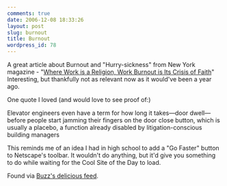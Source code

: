 ```yaml
---
comments: true
date: 2006-12-08 18:33:26
layout: post
slug: burnout
title: Burnout
wordpress_id: 78
---
```


A great article about Burnout and "Hurry-sickness" from New York magazine - "[Where Work is a Religion, Work Burnout is Its Crisis of Faith](http://nymag.com/news/features/24757/index.html?imw=Y)" Interesting, but thankfully not as relevant now as it would've been a year ago.

One quote I loved (and would love to see proof of:)


> 
Elevator engineers even have a term for how long it takes—door dwell—before people start jamming their fingers on the door close button, which is usually a placebo, a function already disabled by litigation-conscious building managers



This reminds me of an idea I had in high school to add a "Go Faster" button to Netscape's toolbar. It wouldn't do anything, but it'd give you something to do while waiting for the Cool Site of the Day to load.

Found via [Buzz's delicious feed](http://del.icio.us/ldandersen).
